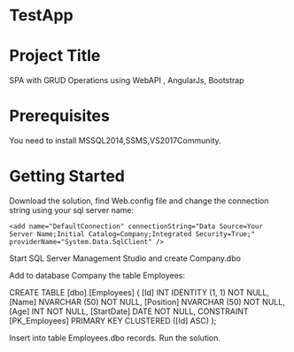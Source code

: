 # TestApp
# Project Title
SPA with GRUD Operations using WebAPI , AngularJs, Bootstrap
# Prerequisites
You need to install MSSQL2014,SSMS,VS2017Community.

# Getting Started
Download the solution, find Web.config file  and change the connection string using your sql server name:

    <add name="DefaultConnection" connectionString="Data Source=Your Server Name;Initial Catalog=Company;Integrated Security=True;" providerName="System.Data.SqlClient" />

Start SQL Server Management Studio and create Company.dbo

Add to database Company the table Employees:

CREATE TABLE [dbo].[Employees] (
    [Id]        INT           IDENTITY (1, 1) NOT NULL,
    [Name]      NVARCHAR (50) NOT NULL,
    [Position]  NVARCHAR (50) NOT NULL,
    [Age]       INT           NOT NULL,
    [StartDate] DATE          NOT NULL,
    CONSTRAINT [PK_Employees] PRIMARY KEY CLUSTERED ([Id] ASC)
);

Insert into table Employees.dbo records.
Run the solution.
